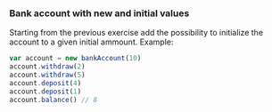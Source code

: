 ### Bank account with new and initial values

Starting from the previous exercise add the possibility to initialize the account to a given initial ammount.
Example:

```jsx
var account = new bankAccount(10)
account.withdraw(2)
account.withdraw(5)
account.deposit(4)
account.deposit(1)
account.balance() // 8